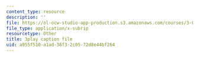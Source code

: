 ```yaml
---
content_type: resource
description: ''
file: https://ol-ocw-studio-app-production.s3.amazonaws.com/courses/3-091sc-introduction-to-solid-state-chemistry-fall-2010/a955f510a1ad36f32c0572d8e44bf264_j7EBObU5Tjk.srt
file_type: application/x-subrip
resourcetype: Other
title: 3play caption file
uid: a955f510-a1ad-36f3-2c05-72d8e44bf264
---
```

